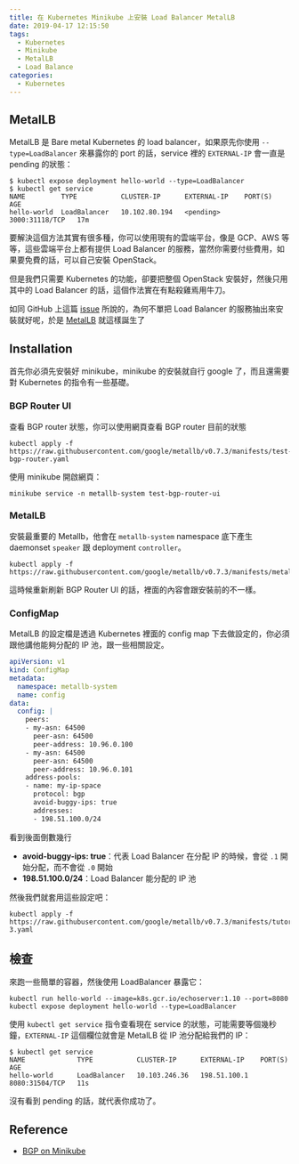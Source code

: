 ```yaml
---
title: 在 Kubernetes Minikube 上安裝 Load Balancer MetalLB
date: 2019-04-17 12:15:50
tags:
  - Kubernetes
  - Minikube
  - MetalLB
  - Load Balance
categories:
  - Kubernetes
---
```



## MetalLB

MetalLB 是 Bare metal Kubernetes 的 load balancer，如果原先你使用 `--type=LoadBalancer` 來暴露你的 port 的話，service 裡的 `EXTERNAL-IP` 會一直是 pending 的狀態：

```shell
$ kubectl expose deployment hello-world --type=LoadBalancer
$ kubectl get service
NAME         TYPE           CLUSTER-IP      EXTERNAL-IP    PORT(S)          AGE
hello-world  LoadBalancer   10.102.80.194   <pending>      3000:31118/TCP   17m
```

要解決這個方法其實有很多種，你可以使用現有的雲端平台，像是 GCP、AWS 等等，這些雲端平台上都有提供 Load Balancer 的服務，當然你需要付些費用，如果要免費的話，可以自己安裝 OpenStack。

但是我們只需要 Kubernetes 的功能，卻要把整個 OpenStack 安裝好，然後只用其中的 Load Balancer 的話，這個作法實在有點殺雞焉用牛刀。

如同 GitHub 上這篇 [issue](https://github.com/kubernetes/kubernetes/issues/36220) 所說的，為何不單把 Load Balancer 的服務抽出來安裝就好呢，於是 [MetalLB](https://github.com/google/metallb) 就這樣誕生了

## Installation

首先你必須先安裝好 minikube，minikube 的安裝就自行 google 了，而且還需要對 Kubernetes 的指令有一些基礎。

### BGP Router UI

查看 BGP router 狀態，你可以使用網頁查看 BGP router 目前的狀態

```shell
kubectl apply -f https://raw.githubusercontent.com/google/metallb/v0.7.3/manifests/test-bgp-router.yaml
```

使用 minikube 開啟網頁：

```shell
minikube service -n metallb-system test-bgp-router-ui
```

### MetalLB

安裝最重要的 Metallb，他會在 `metallb-system` namespace 底下產生 daemonset `speaker` 跟 deployment `controller`。

```shell
kubectl apply -f https://raw.githubusercontent.com/google/metallb/v0.7.3/manifests/metallb.yaml
```

這時候重新刷新 BGP Router UI 的話，裡面的內容會跟安裝前的不一樣。

### ConfigMap

MetalLB 的設定檔是透過 Kubernetes 裡面的 config map 下去做設定的，你必須跟他講他能夠分配的 IP 池，跟一些相關設定。

```yaml
apiVersion: v1
kind: ConfigMap
metadata:
  namespace: metallb-system
  name: config
data:
  config: |
    peers:
    - my-asn: 64500
      peer-asn: 64500
      peer-address: 10.96.0.100
    - my-asn: 64500
      peer-asn: 64500
      peer-address: 10.96.0.101
    address-pools:
    - name: my-ip-space
      protocol: bgp
      avoid-buggy-ips: true
      addresses:
      - 198.51.100.0/24
```

看到後面倒數幾行

- **avoid-buggy-ips: true**：代表 Load Balancer 在分配 IP 的時候，會從 `.1` 開始分配，而不會從 `.0` 開始
- **198.51.100.0/24**：Load Balancer 能分配的 IP 池

然後我們就套用這些設定吧：

```shell
kubectl apply -f https://raw.githubusercontent.com/google/metallb/v0.7.3/manifests/tutorial-3.yaml
```

## 檢查

來跑一些簡單的容器，然後使用 LoadBalancer 暴露它：

```shell
kubectl run hello-world --image=k8s.gcr.io/echoserver:1.10 --port=8080
kubectl expose deployment hello-world --type=LoadBalancer
```

使用 `kubectl get service` 指令查看現在 service 的狀態，可能需要等個幾秒鐘，`EXTERNAL-IP` 這個欄位就會是 MetalLB 從 IP 池分配給我們的 IP：

```shell
$ kubectl get service
NAME             TYPE           CLUSTER-IP      EXTERNAL-IP    PORT(S)          AGE
hello-world      LoadBalancer   10.103.246.36   198.51.100.1   8080:31504/TCP   11s
```

沒有看到 pending 的話，就代表你成功了。

## Reference

- [BGP on Minikube](https://metallb.universe.tf/tutorial/minikube/)